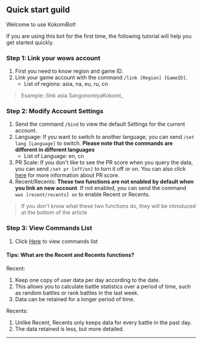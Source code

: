 ## Quick start guild

Welcome to use KokomiBot! 

If you are using this bot for the first time, the following tutorial will help you get started quickly.

### Step 1: Link your wows account

1. First you need to know region and game ID.
2. Link your game account with the command `/link [Region] [GameID]`.
    - List of regions: asia, na, eu, ru, cn

> Example: /link asia SangonomiyaKokomi_


### Step 2: Modify Account Settings

1. Send the command `/bind` to view the default Settings for the current account.
2. Language: If you want to switch to another language, you can send `/set lang [Language]` to switch. **Please note that the commands are different in different languages**
    - List of Language: en, cn
3. PR Scale: If you don't like to see the PR score when you query the data, you can send `/set pr [off/on]` to turn it off or on. You can also click [here](https://asia.wows-numbers.com/personal/rating) for more information about PR score.
4. Recent/Recents: **These two functions are not enabled by default when you link an new account**. If not enabled, you can send the command `wws [recent/recents] on` to enable Recent or Recents.

> If you don't know what these two functions do, they will be introduced at the bottom of the article

### Step 3: View Commands List

1. Click [Here]() to view commands list


#### Tips: What are the Recent and Recents functions?
Recent: 
1. Keep one copy of user data per day according to the date. 
2. This allows you to calculate battle statistics over a period of time, such as random battles or rank battles in the last week. 
3. Data can be retained for a longer period of time.

Recents: 
1. Unlike Recent, Recents only keeps data for every battle in the past day. 
2. The data retained is less, but more detailed.

---